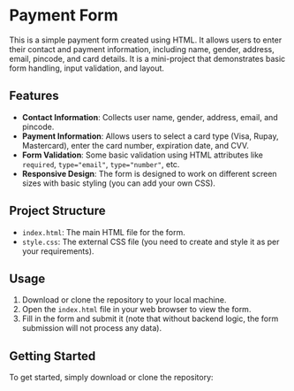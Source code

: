 # Payment Form

This is a simple payment form created using HTML. It allows users to enter their contact and payment information, including name, gender, address, email, pincode, and card details. It is a mini-project that demonstrates basic form handling, input validation, and layout.

## Features

- **Contact Information**: Collects user name, gender, address, email, and pincode.
- **Payment Information**: Allows users to select a card type (Visa, Rupay, Mastercard), enter the card number, expiration date, and CVV.
- **Form Validation**: Some basic validation using HTML attributes like `required`, `type="email"`, `type="number"`, etc.
- **Responsive Design**: The form is designed to work on different screen sizes with basic styling (you can add your own CSS).

## Project Structure

- `index.html`: The main HTML file for the form.
- `style.css`: The external CSS file (you need to create and style it as per your requirements).

## Usage

1. Download or clone the repository to your local machine.
2. Open the `index.html` file in your web browser to view the form.
3. Fill in the form and submit it (note that without backend logic, the form submission will not process any data).

## Getting Started

To get started, simply download or clone the repository:

